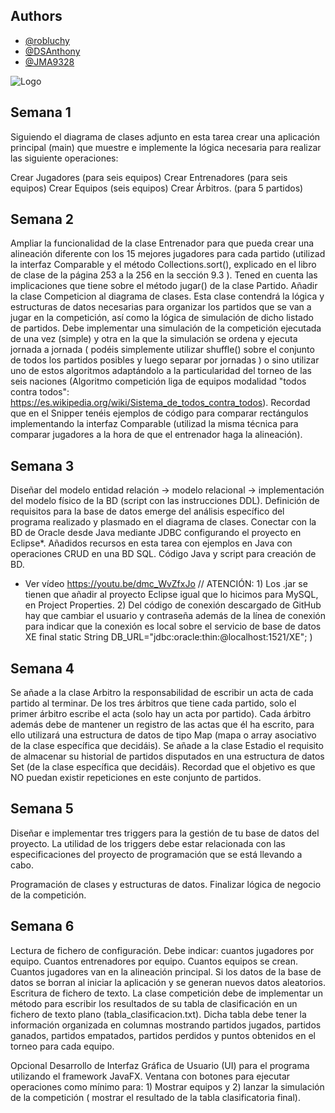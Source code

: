 
## Authors

- [@robluchy](https://github.com/Robluchy)
- [@DSAnthony](https://github.com/DSAnthony)
- [@JMA9328](https://github.com/JMA9328)

![Logo](https://static.vecteezy.com/system/resources/thumbnails/005/130/896/small/initial-letter-logo-r-free-vector.jpg)

Semana 1
--

Siguiendo el diagrama de clases adjunto en esta tarea crear una aplicación principal (main) que muestre e implemente la lógica necesaria para realizar las siguiente operaciones:

Crear Jugadores (para seis equipos)
Crear Entrenadores (para seis equipos)
Crear Equipos (seis equipos)
Crear Árbitros. (para 5 partidos)


Semana 2
--

Ampliar la funcionalidad de la clase Entrenador para que pueda crear una alineación diferente con los 15 mejores jugadores para cada partido (utilizad la interfaz Comparable y el método Collections.sort(), explicado en el libro de clase de la página 253 a la 256 en la sección 9.3 ). Tened en cuenta las implicaciones que tiene sobre el método jugar() de la clase Partido.
Añadir la clase Competicion al diagrama de clases. Esta clase contendrá la lógica y estructuras de datos necesarias para organizar los partidos que se van a jugar en la competición, así como la lógica de simulación de dicho listado de partidos. Debe implementar una simulación de la competición ejecutada de una vez (simple) y otra en la que la simulación se ordena y ejecuta jornada a jornada ( podéis simplemente utilizar shuffle() sobre el conjunto de todos los partidos posibles y luego separar por jornadas ) o sino utilizar uno de estos algoritmos adaptándolo a la particularidad del torneo de las seis naciones (Algoritmo competición liga de equipos modalidad "todos contra todos": https://es.wikipedia.org/wiki/Sistema_de_todos_contra_todos). 
Recordad que en el Snipper tenéis ejemplos de código para comparar rectángulos implementando la interfaz Comparable (utilizad la misma técnica para comparar jugadores a la hora de que el entrenador haga la alineación).



Semana 3
--

Diseñar del modelo entidad relación -> modelo relacional -> implementación del modelo físico de la BD (script con las instrucciones DDL). Definición de requisitos para la base de datos emerge del análisis específico del programa realizado y plasmado en el diagrama de clases.
Conectar con la BD de Oracle desde Java mediante JDBC configurando el proyecto en Eclipse*.
Añadidos recursos en esta tarea con ejemplos en Java con operaciones CRUD en una BD SQL. Código Java y script para creación de BD.
* Ver vídeo https://youtu.be/dmc_WvZfxJo // ATENCIÓN: 1) Los .jar se tienen que añadir al proyecto Eclipse igual que lo hicimos para MySQL, en Project Properties. 2) Del código de conexión descargado de GitHub hay que cambiar el usuario y contraseña además de la línea de conexión para indicar que la conexión es local sobre el servicio de base de datos XE final static String DB_URL="jdbc:oracle:thin:@localhost:1521/XE";   )


Semana 4
--
Se añade a la clase Arbitro la responsabilidad de escribir un acta de cada partido al terminar. De los tres árbitros que tiene cada partido, solo el primer árbitro escribe el acta (solo hay un acta por partido). Cada árbitro además debe de mantener un registro de las actas que él ha escrito, para ello utilizará una estructura de datos de tipo Map (mapa o array asociativo de la clase específica que decidáis).
Se añade a la clase Estadio el requisito de almacenar su historial de partidos disputados en una estructura de datos Set (de la clase específica que decidáis). Recordad que el objetivo es que NO puedan existir repeticiones en este conjunto de partidos.


Semana 5
--

Diseñar e implementar tres triggers para la gestión de tu base de datos del proyecto.  La utilidad de los triggers debe estar relacionada con las especificaciones del proyecto de programación que se está llevando a cabo.

Programación de clases y estructuras de datos. Finalizar lógica de negocio de la competición.



Semana 6
--

Lectura de fichero de configuración. Debe indicar: cuantos jugadores por equipo. Cuantos entrenadores por equipo. Cuantos equipos se crean. Cuantos jugadores van en la alineación principal. Si los datos de la base de datos se borran al iniciar la aplicación y se generan nuevos datos aleatorios. 
Escritura de fichero de texto. La clase competición debe de implementar un método para escribir los resultados de su tabla de clasificación en un fichero de texto plano (tabla_clasificacion.txt). Dicha tabla debe tener la información organizada en columnas mostrando partidos jugados, partidos ganados, partidos empatados, partidos perdidos y puntos obtenidos en el torneo para cada equipo.


Opcional
Desarrollo de Interfaz Gráfica de Usuario (UI) para el programa utilizando el framework JavaFX.
Ventana con botones para ejecutar operaciones como mínimo para: 1) Mostrar equipos y 2) lanzar la simulación de la competición ( mostrar el resultado de la tabla clasificatoria final).
